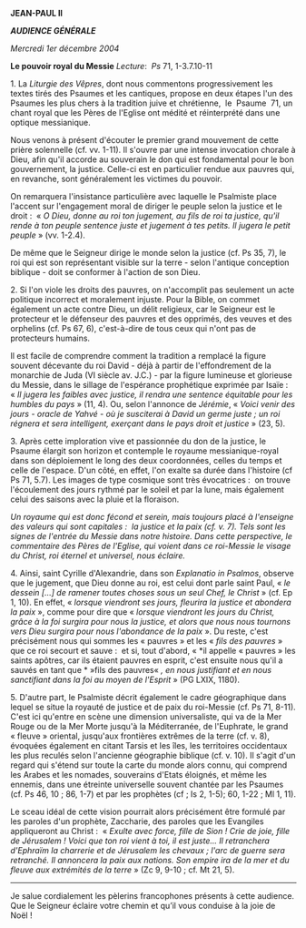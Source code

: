 **JEAN-PAUL II**

***AUDIENCE GÉNÉRALE***

*Mercredi 1er décembre 2004*

**Le pouvoir royal du Messie** *Lecture*:  *Ps* 71, 1-3.7.10-11

1. La *Liturgie des Vêpres*, dont nous commentons progressivement les textes tirés des Psaumes et les cantiques, propose en deux étapes l'un des Psaumes les plus chers à la tradition juive et chrétienne,  le  Psaume  71, un chant royal que les Pères de l'Eglise ont médité et réinterprété dans une optique messianique.

Nous venons à présent d'écouter le premier grand mouvement de cette prière solennelle (cf. vv. 1-11). Il s'ouvre par une intense invocation chorale à Dieu, afin qu'il accorde au souverain le don qui est fondamental pour le bon gouvernement, la justice. Celle-ci est en particulier rendue aux pauvres qui, en revanche, sont généralement les victimes du pouvoir.

On remarquera l'insistance particulière avec laquelle le Psalmiste place l'accent sur l'engagement moral de diriger le peuple selon la justice et le droit :  « *O Dieu, donne au roi ton jugement, au fils de roi ta justice, qu'il rende à ton peuple sentence juste et jugement à tes petits. Il jugera le petit peuple* » (vv. 1-2.4).

De même que le Seigneur dirige le monde selon la justice (cf. Ps 35, 7), le roi qui est son représentant visible sur la terre - selon l'antique conception biblique - doit se conformer à l'action de son Dieu.

2. Si l'on viole les droits des pauvres, on n'accomplit pas seulement un acte politique incorrect et moralement injuste. Pour la Bible, on commet également un acte contre Dieu, un délit religieux, car le Seigneur est le protecteur et le défenseur des pauvres et des opprimés, des veuves et des orphelins (cf. Ps 67, 6), c'est-à-dire de tous ceux qui n'ont pas de protecteurs humains.

Il est facile de comprendre comment la tradition a remplacé la figure souvent décevante du roi David - déjà à partir de l'effondrement de la monarchie de Juda (VI siècle av. J.C.) - par la figure lumineuse et glorieuse du Messie, dans le sillage de l'espérance prophétique exprimée par Isaïe :  « *Il jugera les faibles avec justice, il rendra une sentence équitable pour les humbles du pays* » (11, 4). Ou, selon l'annonce de *Jérémie*, « *Voici venir des jours - oracle de Yahvé - où je susciterai à David un germe juste ; un roi régnera et sera intelligent, exerçant dans le pays droit et justice* » (23, 5).

3. Après cette imploration vive et passionnée du don de la justice, le Psaume élargit son horizon et contemple le royaume messianique-royal dans son déploiement le long des deux coordonnées, celles du temps et celle de l'espace. D'un côté, en effet, l'on exalte sa durée dans l'histoire (cf Ps 71, 5.7). Les images de type cosmique sont très évocatrices :  on trouve l'écoulement des jours rythmé par le soleil et par la lune, mais également celui des saisons avec la pluie et la floraison.

*Un royaume qui est donc fécond et serein, mais toujours placé à l'enseigne des valeurs qui sont capitales :  la justice et la paix (cf. v. 7). Tels sont les signes de l'entrée du Messie dans notre histoire. Dans cette perspective, le commentaire des Pères de l'Eglise, qui voient dans ce roi-Messie le visage du Christ, roi éternel et universel, nous éclaire.*

4. Ainsi, saint Cyrille d'Alexandrie, dans son *Explanatio in Psalmos*, observe que le jugement, que Dieu donne au roi, est celui dont parle saint Paul, « *le dessein [...] de ramener toutes choses sous un seul Chef, le Christ* » (cf. Ep 1, 10). En effet, « *lorsque viendront ses jours, fleurira la justice et abondera la paix* », comme pour dire que « *lorsque viendront les jours du Christ, grâce à la foi surgira pour nous la justice, et alors que nous nous tournons vers Dieu surgira pour nous l'abondance de la paix* ». Du reste, c'est précisément nous qui sommes les « pauvres » et les « *fils des pauvres* » que ce roi secourt et sauve :  et si, tout d'abord, « *il appelle « pauvres » les saints apôtres, car ils étaient pauvres en esprit, c'est ensuite nous qu'il a sauvés en tant que * »fils des pauvres« *, en nous justifiant et en nous sanctifiant dans la foi au moyen de l'Esprit* » (PG LXIX, 1180).

5. D'autre part, le Psalmiste décrit également le cadre géographique dans lequel se situe la royauté de justice et de paix du roi-Messie (cf. Ps 71, 8-11). C'est ici qu'entre en scène une dimension universaliste, qui va de la Mer Rouge ou de la Mer Morte jusqu'à la Méditerranée, de l'Euphrate, le grand « fleuve » oriental, jusqu'aux frontières extrêmes de la terre (cf. v. 8), évoquées également en citant Tarsis et les îles, les territoires occidentaux les plus reculés selon l'ancienne géographie biblique (cf. v. 10). Il s'agit d'un regard qui s'étend sur toute la carte du monde alors connu, qui comprend les Arabes et les nomades, souverains d'Etats éloignés, et même les ennemis, dans une étreinte universelle souvent chantée par les Psaumes (cf. Ps 46, 10 ; 86, 1-7) et par les prophètes (cf ; Is 2, 1-5); 60, 1-22 ; Ml 1, 11).

Le sceau idéal de cette vision pourrait alors précisément être formulé par les paroles d'un prophète, Zaccharie, des paroles que les Evangiles appliqueront au Christ :  « *Exulte avec force, fille de Sion ! Crie de joie, fille de Jérusalem ! Voici que ton roi vient à toi, il est juste... Il retranchera d'Ephraïm la charrerie et de Jérusalem les chevaux ; l'arc de guerre sera retranché. Il annoncera la paix aux nations. Son empire ira de la mer et du fleuve aux extrémités de la terre* » (Zc 9, 9-10 ; cf. Mt 21, 5).

***

Je salue cordialement les pèlerins francophones présents à cette audience. Que le Seigneur éclaire votre chemin et qu’il vous conduise à la joie de Noël !
